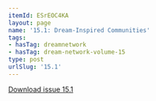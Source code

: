 ```yaml
---
itemId: ESrEOC4KA
layout: page
name: '15.1: Dream-Inspired Communities'
tags:
- hasTag: dreamnetwork
- hasTag: dream-network-volume-15
type: post
urlSlug: '15.1'
---
```

<a href="../files/pdfs/Volume_15/15.1-Dream-Network-Vol-15-No-1.pdf" download="">Download issue 15.1</a>